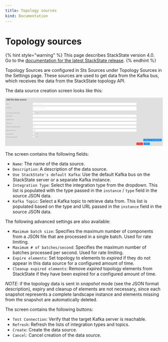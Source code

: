 ```yaml
---
title: Topology sources
kind: Documentation
---
```


# Topology sources

{% hint style="warning" %}
This page describes StackState version 4.0.  
Go to the [documentation for the latest StackState release](https://docs.stackstate.com/).
{% endhint %}

Topology Sources are configured in Sts Sources under Topology Sources in the Settings page. These sources are used to get data from the Kafka bus, which receives the data from the StackState topology API.

The data source creation screen looks like this:

![Add a data source screen](../.gitbook/assets/create-data-source-screen.png)

The screen contains the following fields:

* `Name`: The name of the data source.
* `Description`: A description of the data source.
* `Use StackState's default Kafka`: Use the default Kafka bus on the StackState server or a separate Kafka instance.
* `Integration Type`: Select the integration type from the dropdown. This list is populated with the type passed in the `instance` / `type` field in the source JSON data.
* `Kafka Topic`: Select a Kafka topic to retrieve data from. This list is populated based on the type and URL passed in the `instance` field in the source JSON data.

The following advanced settings are also available:

* `Maximum batch size`: Specifies the maximum number of components from a JSON file that are processed in a single batch. Used for rate limiting.
* `Maximum # of batches/second`: Specifies the maximum number of batches processed per second. Used for rate limiting.
* `Expire elements`: Set topology to elements to _expired_ if they do not appear in this data source for a configured amount of time.
* `Cleanup expired elements`: Remove _expired_ topology elements from StackState if they have been expired for a configured amount of time.

_NOTE_: if the topology data is sent in _snapshot_ mode \(see the JSON format description\), expiry and cleanup of elements are not necessary, since each snapshot represents a complete landscape instance and elements missing from the snapshot are automatically deleted.

The screen contains the following buttons:

* `Test Connection`: Verify that the target Kafka server is reachable.
* `Refresh`: Refresh the lists of integration types and topics.
* `Create`: Create the data source.
* `Cancel`: Cancel creation of the data source.

